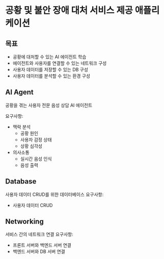 # 공황 및 불안 장애 대처 서비스 제공 애플리케이션

## 목표
- 공황에 대처할 수 있는 AI 에이전트 학습
- 에이전트와 사용자를 연결할 수 있는 네트워크 구성
- 사용자 데이터를 저장할 수 있는 DB 구성
- 사용자 데이터를 분석할 수 있는 환경 구성
   
## AI Agent
공황을 겪는 사용자 전문 음성 상담 AI 에이전트

요구사항:
- 맥락 분석
   - 공황 원인
   - 사용자 감정 상태
   - 상황 심각성
- 의사소통
   - 실시간 음성 인식
   - 음성 출력
      
## Database
사용자 데이터 CRUD를 위한 데이터베이스
요구사항:
- 사용자 데이터 CRUD

## Networking
서비스 간의 네트워크 연결
요구사항:
- 프론트 서버와 백엔드 서버 연결
- 백엔드 서버와 DB 서버 연결
